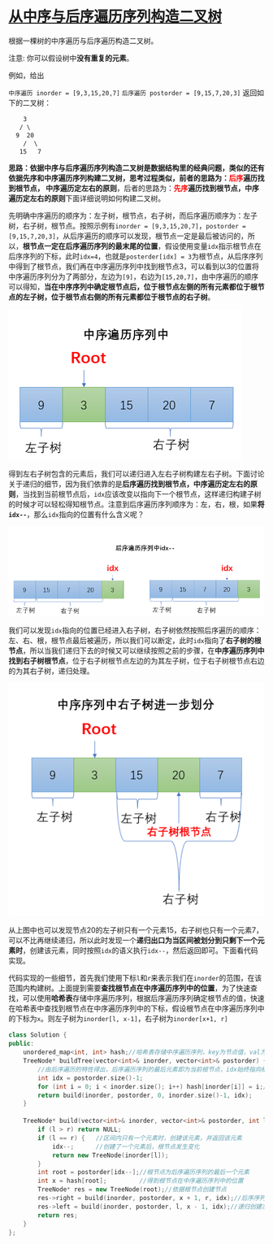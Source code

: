 # [从中序与后序遍历序列构造二叉树](https://leetcode-cn.com/problems/construct-binary-tree-from-inorder-and-postorder-traversal)

根据一棵树的中序遍历与后序遍历构造二叉树。

注意:
你可以假设树中**没有重复的元素**。

例如，给出

`中序遍历 inorder = [9,3,15,20,7]`
`后序遍历 postorder = [9,15,7,20,3]`
返回如下的二叉树：

```
    3
   / \
  9  20
    /  \
   15   7
```



**思路：**依据中序与后序遍历序列构造二叉树是数据结构里的经典问题，类似的还有依据先序和中序遍历序列构建二叉树，思考过程类似，前者的思路为：**<font color=red>后序</font>遍历找到根节点， 中序遍历定左右的原则**，后者的思路为：**<font color=red>先序</font>遍历找到根节点，中序遍历定左右的原则**下面详细说明如何构建二叉树。

先明确中序遍历的顺序为：左子树，根节点，右子树，而后序遍历顺序为：左子树，右子树，根节点。按照示例有`inorder = [9,3,15,20,7]`，`postorder = [9,15,7,20,3]`，从后序遍历的顺序可以发现，根节点一定是最后被访问的，所以，**根节点一定在后序遍历序列的最末尾的位置**，假设使用变量`idx`指示根节点在后序序列的下标，此时`idx=4`，也就是`posterder[idx] = 3`为根节点，从后序序列中得到了根节点，我们再在中序遍历序列中找到根节点3，可以看到以3的位置将中序遍历序列分为了两部分，左边为`[9]`，右边为`[15,20,7]`，由中序遍历的顺序可以得知，**当在中序序列中确定根节点后，位于根节点左侧的所有元素都位于根节点的左子树，位于根节点右侧的所有元素都位于根节点的右子树**。

![image-20200925162821834](assets/image-20200925162821834.png)

得到左右子树包含的元素后，我们可以递归进入左右子树构建左右子树。下面讨论关于递归的细节，因为我们依靠的是**后序遍历找到根节点，中序遍历定左右的原则**，当找到当前根节点后，`idx`应该改变以指向下一个根节点，这样递归构建子树的时候才可以轻松得知根节点。注意到后序遍历序列顺序为：左，右，根，如果**将`idx--`**，那么`idx`指向的位置有什么含义呢？

![image-20200925160012754](assets/image-20200925160012754.png)

我们可以发现`idx`指向的位置已经进入右子树，右子树依然按照后序遍历的顺序：左、右、根，根节点最后被遍历，所以我们可以断定，此时`idx`指向了**右子树的根节点**，所以当我们递归下去的时候又可以继续按照之前的步骤，在**中序遍历序列中找到右子树根节点**，位于右子树根节点左边的为其左子树，位于右子树根节点右边的为其右子树，递归处理。

![image-20200925161120742](assets/image-20200925161120742.png)

从上图中也可以发现节点20的左子树只有一个元素15，右子树也只有一个元素7，可以不比再继续递归，所以此时发现一个**递归出口为当区间被划分到只剩下一个元素时**，创建该元素，同时按照`idx`的语义执行`idx--`，然后返回即可。下面看代码实现。



代码实现的一些细节，首先我们使用下标`l`和`r`来表示我们在`inorder`的范围，在该范围内构建树。上面提到需要**查找根节点在中序遍历序列中的位置**，为了快速查找，可以使用**哈希表**存储中序遍历序列，根据后序遍历序列确定根节点的值，快速在哈希表中查找到根节点在中序遍历序列中的下标，假设根节点在中序遍历序列中的下标为`x`。则左子树为`inorder[l, x-1]`，右子树为`inorder[x+1, r]`

```cpp
class Solution {
public:
    unordered_map<int, int> hash;//哈希表存储中序遍历序列，key为节点值，val为key在inorder数组的下标。方便快速查找根节点
    TreeNode* buildTree(vector<int>& inorder, vector<int>& postorder) {
        //由后序遍历的特性得出，后序遍历序列的最后元素即为当前根节点，idx始终指向根节点
        int idx = postorder.size()-1;
        for (int i = 0; i < inorder.size(); i++) hash[inorder[i]] = i;//构建哈希表
        return build(inorder, postorder, 0, inorder.size()-1, idx);
    }

    TreeNode* build(vector<int>& inorder, vector<int>& postorder, int l, int r, int& idx) {
        if (l > r) return NULL;
        if (l == r) {	//区间内只有一个元素时，创建该元素，并返回该元素
            idx--;		//创建了一个元素后，根节点发生变化
            return new TreeNode(inorder[l]);
        }
        int root = postorder[idx--];//根节点为后序遍历序列的最后一个元素
        int x = hash[root];			//得到根节点在中序遍历序列中的位置
        TreeNode* res = new TreeNode(root);//依据根节点创建节点
        res->right = build(inorder, postorder, x + 1, r, idx);//后序序列为:左右根，因先递归创建右子树
        res->left = build(inorder, postorder, l, x - 1, idx);//递归创建左子树
        return res;
    }
};
```

